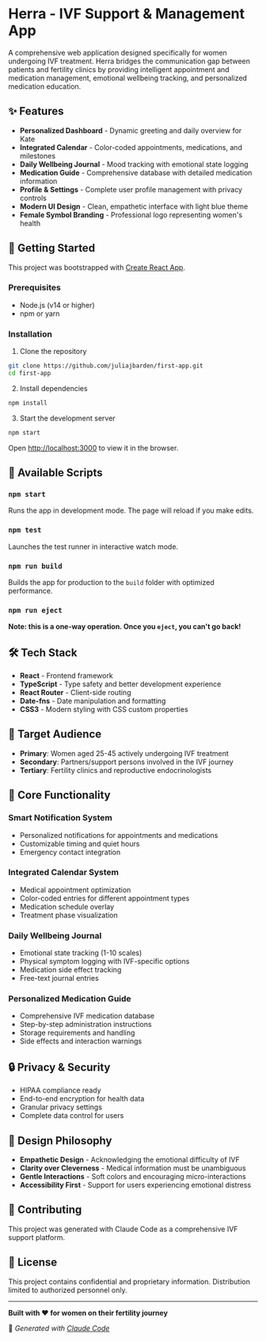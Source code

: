 # Herra - IVF Support & Management App

A comprehensive web application designed specifically for women undergoing IVF treatment. Herra bridges the communication gap between patients and fertility clinics by providing intelligent appointment and medication management, emotional wellbeing tracking, and personalized medication education.

## ✨ Features

- **Personalized Dashboard** - Dynamic greeting and daily overview for Kate
- **Integrated Calendar** - Color-coded appointments, medications, and milestones
- **Daily Wellbeing Journal** - Mood tracking with emotional state logging
- **Medication Guide** - Comprehensive database with detailed medication information
- **Profile & Settings** - Complete user profile management with privacy controls
- **Modern UI Design** - Clean, empathetic interface with light blue theme
- **Female Symbol Branding** - Professional logo representing women's health

## 🚀 Getting Started

This project was bootstrapped with [Create React App](https://github.com/facebook/create-react-app).

### Prerequisites

- Node.js (v14 or higher)
- npm or yarn

### Installation

1. Clone the repository
```bash
git clone https://github.com/juliajbarden/first-app.git
cd first-app
```

2. Install dependencies
```bash
npm install
```

3. Start the development server
```bash
npm start
```

Open [http://localhost:3000](http://localhost:3000) to view it in the browser.

## 📱 Available Scripts

### `npm start`
Runs the app in development mode. The page will reload if you make edits.

### `npm test`
Launches the test runner in interactive watch mode.

### `npm run build`
Builds the app for production to the `build` folder with optimized performance.

### `npm run eject`
**Note: this is a one-way operation. Once you `eject`, you can't go back!**

## 🛠️ Tech Stack

- **React** - Frontend framework
- **TypeScript** - Type safety and better development experience
- **React Router** - Client-side routing
- **Date-fns** - Date manipulation and formatting
- **CSS3** - Modern styling with CSS custom properties

## 🎯 Target Audience

- **Primary**: Women aged 25-45 actively undergoing IVF treatment
- **Secondary**: Partners/support persons involved in the IVF journey
- **Tertiary**: Fertility clinics and reproductive endocrinologists

## 🏥 Core Functionality

### Smart Notification System
- Personalized notifications for appointments and medications
- Customizable timing and quiet hours
- Emergency contact integration

### Integrated Calendar System
- Medical appointment optimization
- Color-coded entries for different appointment types
- Medication schedule overlay
- Treatment phase visualization

### Daily Wellbeing Journal
- Emotional state tracking (1-10 scales)
- Physical symptom logging with IVF-specific options
- Medication side effect tracking
- Free-text journal entries

### Personalized Medication Guide
- Comprehensive IVF medication database
- Step-by-step administration instructions
- Storage requirements and handling
- Side effects and interaction warnings

## 🔒 Privacy & Security

- HIPAA compliance ready
- End-to-end encryption for health data
- Granular privacy settings
- Complete data control for users

## 🎨 Design Philosophy

- **Empathetic Design** - Acknowledging the emotional difficulty of IVF
- **Clarity over Cleverness** - Medical information must be unambiguous
- **Gentle Interactions** - Soft colors and encouraging micro-interactions
- **Accessibility First** - Support for users experiencing emotional distress

## 🤝 Contributing

This project was generated with Claude Code as a comprehensive IVF support platform. 

## 📄 License

This project contains confidential and proprietary information. Distribution limited to authorized personnel only.

---

**Built with ❤️ for women on their fertility journey**

🤖 *Generated with [Claude Code](https://claude.ai/code)*
